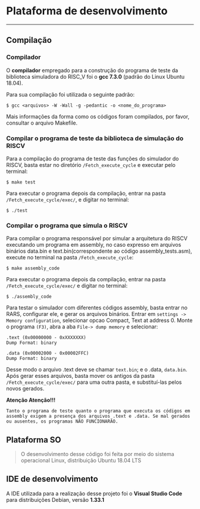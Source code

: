 # Plataforma de desenvolvimento

----------------

## Compilação

### Compilador

O __compilador__ empregado para a construção do programa de teste da biblioteca simuladora do RISC_V foi o __gcc 7.3.0__ (padrão do Linux Ubuntu 18.04).

Para sua compilação foi utilizada o seguinte padrão:

```
$ gcc <arquivos> -W -Wall -g -pedantic -o <nome_do_programa>
```

Mais informações da forma como os códigos foram compilados, por favor, consultar o arquivo Makefile.

### Compilar o programa de teste da biblioteca de simulação do RISCV
Para a compilação do programa de teste das funções do simulador do RISCV, basta estar no diretório `/Fetch_execute_cycle` e executar pelo terminal:

```
$ make test
```
Para executar o programa depois da compilação, entrar na pasta `/Fetch_execute_cycle/exec/`, e digitar no terminal:

```
$ ./test
```

### Compilar o programa que simula o RISCV

Para compilar o programa responsável por simular a arquitetura do RISCV executando um programa em assembly, no caso expresso em arquivos binários data.bin e text.bin(correspondente ao código assembly_tests.asm), execute no terminal na pasta 
`/Fetch_execute_cycle`: 

```
$ make assembly_code
```
Para executar o programa depois da compilação, entrar na pasta `/Fetch_execute_cycle/exec/` e digitar no terminal:

```
$ ./assembly_code
```

Para testar o simulador com diferentes códigos assembly, basta entrar no RARS, configurar ele, e gerar os arquivos binários. Entrar em `settings -> Memory configuration`, selecionar opcao Compact, Text at address 0. Monte o programa `(F3)`, abra a aba `File-> dump memory` e selecionar:

    .text (0x00000000 - 0xXXXXXXX)
    Dump Format: binary

    .data (0x00002000 - 0x00002FFC)
    Dump Format: binary

Desse modo o arquivo .text deve se chamar `text.bin`; e o .data, `data.bin`. Após gerar esses arquivos, basta mover os antigos da pasta `/Fetch_execute_cycle/exec/` para uma outra pasta, e substituí-las pelos novos gerados.

__Atenção Atenção!!!__

    Tanto o programa de teste quanto o programa que executa os códigos em assembly exigem a presença dos arquivos .text e .data. Se mal gerados ou ausentes, os programas NÃO FUNCIONARÃO.

## Plataforma SO

> O desenvolvimento desse código foi
> feita por meio do sistema
> operacional Linux, distribuição
> Ubuntu 18.04 LTS

## IDE de desenvolvimento

A IDE utilizada para a realização desse projeto foi o __Visual Studio Code__ para distribuições Debian, versão __1.33.1__